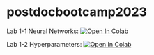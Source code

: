 # postdocbootcamp2023

Lab 1-1 Neural Networks: <a target="_blank" href="https://colab.research.google.com/github/alexwolson/postdocbootcamp2023/blob/main/lab_1_1_neuralnets.ipynb">
  <img src="https://colab.research.google.com/assets/colab-badge.svg" alt="Open In Colab"/>
</a>

Lab 1-2 Hyperparameters: <a target="_blank" href="https://colab.research.google.com/github/alexwolson/postdocbootcamp2023/blob/main/lab_1_2_hyperparameters.ipynb">
  <img src="https://colab.research.google.com/assets/colab-badge.svg" alt="Open In Colab"/>
</a>
